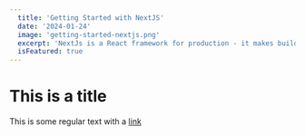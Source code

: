 ```yaml
---
  title: 'Getting Started with NextJS'
  date: '2024-01-24'
  image: 'getting-started-nextjs.png'
  excerpt: 'NextJs is a React framework for production - it makes building full stack React apps and sites a breeze and ships with built-in SSR.'
  isFeatured: true
---
```


# This is a title

This is some regular text with a [link](https://google.com)